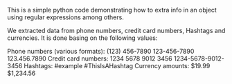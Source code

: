 This is a simple python code demonstrating how to extra info in an object using regular expressions among others.

We extracted data from phone numbers, credit card numbers, Hashtags and currencies. It is done basing on the following values: 

Phone numbers (various formats):
(123) 456-7890
123-456-7890
123.456.7890
Credit card numbers:
1234 5678 9012 3456
1234-5678-9012-3456
Hashtags:
#example
#ThisIsAHashtag
Currency amounts:
$19.99
$1,234.56
